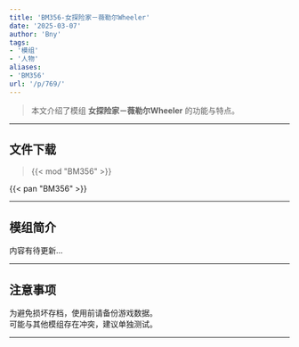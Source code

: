 ```yaml
---
title: 'BM356-女探险家－薇勒尔Wheeler'
date: '2025-03-07'
author: 'Bny'
tags:
- '模组'
- '人物'
aliases:
- 'BM356'
url: '/p/769/'
---
```


> 本文介绍了模组 **女探险家－薇勒尔Wheeler** 的功能与特点。

---

## 文件下载  

> {{< mod "BM356" >}}  

{{< pan "BM356" >}}  

---

## 模组简介

>  
内容有待更新...  

---

## 注意事项

>  
为避免损坏存档，使用前请备份游戏数据。  
可能与其他模组存在冲突，建议单独测试。  

---

